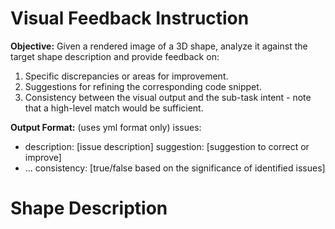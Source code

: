# Visual Feedback Instruction

**Objective:** Given a rendered image of a 3D shape, analyze it against the target shape description and provide feedback on:
1. Specific discrepancies or areas for improvement.
2. Suggestions for refining the corresponding code snippet.
3. Consistency between the visual output and the sub-task intent - note that a high-level match would be sufficient.

**Output Format:** (uses yml format only)
issues: 
  - description: [issue description]
    suggestion: [suggestion to correct or improve]
  - ...
consistency: [true/false based on the significance of identified issues]

# Shape Description
